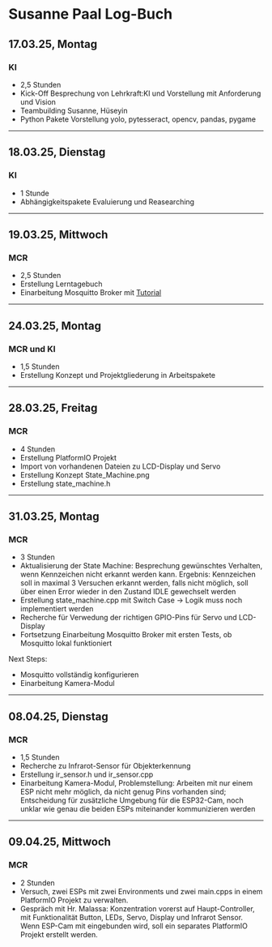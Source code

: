 # Susanne Paal Log-Buch

## 17.03.25, Montag

### KI

- 2,5 Stunden
- Kick-Off Besprechung von Lehrkraft:KI und Vorstellung mit Anforderung und Vision
- Teambuilding Susanne, Hüseyin
- Python Pakete Vorstellung yolo, pytesseract, opencv, pandas, pygame

---

## 18.03.25, Dienstag

### KI

- 1 Stunde
- Abhängigkeitspakete Evaluierung und Reasearching

---

## 19.03.25, Mittwoch

### MCR

- 2,5 Stunden
- Erstellung Lerntagebuch
- Einarbeitung Mosquitto Broker mit [Tutorial](https://cedalo.com/blog/how-to-install-mosquitto-mqtt-broker-on-windows/)

---

## 24.03.25, Montag

### MCR und KI

- 1,5 Stunden
- Erstellung Konzept und Projektgliederung in Arbeitspakete

---

## 28.03.25, Freitag

### MCR

- 4 Stunden
- Erstellung PlatformIO Projekt
- Import von vorhandenen Dateien zu LCD-Display und Servo
- Erstellung Konzept State_Machine.png
- Erstellung state_machine.h

---

## 31.03.25, Montag

### MCR

- 3 Stunden
- Aktualisierung der State Machine: Besprechung gewünschtes Verhalten, wenn Kennzeichen nicht erkannt werden kann. Ergebnis: Kennzeichen soll in maximal 3 Versuchen erkannt werden, falls nicht möglich, soll über einen Error wieder in den Zustand IDLE gewechselt werden
- Erstellung state_machine.cpp mit Switch Case -> Logik muss noch implementiert werden
- Recherche für Verwedung der richtigen GPIO-Pins für Servo und LCD-Display
- Fortsetzung Einarbeitung Mosquitto Broker mit ersten Tests, ob Mosquitto lokal funktioniert

Next Steps:

- Mosquitto vollständig konfigurieren
- Einarbeitung Kamera-Modul

---

## 08.04.25, Dienstag

### MCR

- 1,5 Stunden
- Recherche zu Infrarot-Sensor für Objekterkennung
- Erstellung ir_sensor.h und ir_sensor.cpp
- Einarbeitung Kamera-Modul, Problemstellung: Arbeiten mit nur einem ESP nicht mehr möglich, da nicht genug Pins vorhanden sind; Entscheidung für zusätzliche Umgebung für die ESP32-Cam, noch unklar wie genau die beiden ESPs miteinander kommunizieren werden

---

## 09.04.25, Mittwoch

### MCR

- 2 Stunden
- Versuch, zwei ESPs mit zwei Environments und zwei main.cpps in einem PlatformIO Projekt zu verwalten.
- Gespräch mit Hr. Malassa: Konzentration vorerst auf Haupt-Controller, mit Funktionalität Button, LEDs, Servo, Display und Infrarot Sensor. Wenn ESP-Cam mit eingebunden wird, soll ein separates PlatformIO Projekt erstellt werden.
